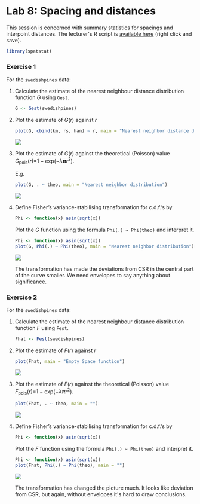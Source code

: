 Lab 8: Spacing and distances
================

This session is concerned with summary statistics for spacings and interpoint distances.
The lecturer's R script is [available here](https://raw.githubusercontent.com/spatstat/testWorkshop/master/Scripts/script08.R) (right click and save).

``` r
library(spatstat)
```

### Exercise 1

For the `swedishpines` data:

1.  Calculate the estimate of the nearest neighbour distance distribution function *G* using `Gest`.

    ``` r
    G <- Gest(swedishpines)
    ```

2.  Plot the estimate of *G*(*r*) against *r*

    ``` r
    plot(G, cbind(km, rs, han) ~ r, main = "Nearest neighbor distance distribution")
    ```

    ![](solution08_files/figure-markdown_github/unnamed-chunk-4-1.png)

3.  Plot the estimate of *G*(*r*) against the theoretical (Poisson) value *G*<sub>pois</sub>(*r*)=1 − exp(−*λ**π**r*<sup>2</sup>).

    E.g.

    ``` r
    plot(G, . ~ theo, main = "Nearest neighbor distribution")
    ```

    ![](solution08_files/figure-markdown_github/unnamed-chunk-5-1.png)

4.  Define Fisher’s variance-stabilising transformation for c.d.f.’s by

    ``` r
    Phi <- function(x) asin(sqrt(x))
    ```

    Plot the *G* function using the formula `Phi(.) ~ Phi(theo)` and interpret it.

    ``` r
    Phi <- function(x) asin(sqrt(x))
    plot(G, Phi(.) ~ Phi(theo), main = "Nearest neighbor distribution")
    ```

    ![](solution08_files/figure-markdown_github/unnamed-chunk-7-1.png)

    The transformation has made the deviations from CSR in the central part of the curve smaller. We need envelopes to say anything about significance.

### Exercise 2

For the `swedishpines` data:

1.  Calculate the estimate of the nearest neighbour distance distribution function *F* using `Fest`.

    ``` r
    Fhat <- Fest(swedishpines)
    ```

2.  Plot the estimate of *F*(*r*) against *r*

    ``` r
    plot(Fhat, main = "Empty Space function")
    ```

    ![](solution08_files/figure-markdown_github/unnamed-chunk-9-1.png)

3.  Plot the estimate of *F*(*r*) against the theoretical (Poisson) value *F*<sub>pois</sub>(*r*)=1 − exp(−*λ**π**r*<sup>2</sup>).

    ``` r
    plot(Fhat, . ~ theo, main = "")
    ```

    ![](solution08_files/figure-markdown_github/unnamed-chunk-10-1.png)

4.  Define Fisher’s variance-stabilising transformation for c.d.f.’s by

    ``` r
    Phi <- function(x) asin(sqrt(x))
    ```

    Plot the *F* function using the formula `Phi(.) ~ Phi(theo)` and interpret it.

    ``` r
    Phi <- function(x) asin(sqrt(x))
    plot(Fhat, Phi(.) ~ Phi(theo), main = "")
    ```

    ![](solution08_files/figure-markdown_github/unnamed-chunk-12-1.png)

    The transformation has changed the picture much. It looks like deviation from CSR, but again, without envelopes it's hard to draw conclusions.
